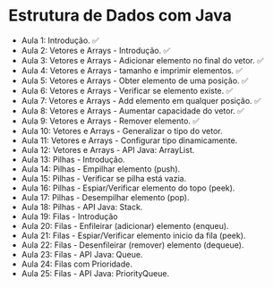 # Estrutura de Dados com Java
- Aula 1: Introdução. ✅
- Aula 2: Vetores e Arrays - Introdução. ✅
- Aula 3: Vetores e Arrays - Adicionar elemento no final do vetor. ✅
- Aula 4: Vetores e Arrays - tamanho e imprimir elementos. ✅
- Aula 5: Vetores e Arrays - Obter elemento de uma posição. ✅
- Aula 6: Vetores e Arrays - Verificar se elemento existe. ✅
- Aula 7: Vetores e Arrays - Add elemento em qualquer posição. ✅
- Aula 8: Vetores e Arrays - Aumentar capacidade do vetor. ✅
- Aula 9: Vetores e Arrays - Remover elemento. ✅
- Aula 10: Vetores e Arrays - Generalizar o tipo do vetor.
- Aula 11: Vetores e Arrays - Configurar tipo dinamicamente.
- Aula 12: Vetores e Arrays - API Java: ArrayList.
- Aula 13: Pilhas - Introdução.
- Aula 14: Pilhas - Empilhar elemento (push).
- Aula 15: Pilhas - Verificar se pilha está vazia.
- Aula 16: Pilhas - Espiar/Verificar elemento do topo (peek).
- Aula 17: Pilhas - Desempilhar elemento (pop).
- Aula 18: Pilhas - API Java: Stack.
- Aula 19: Filas - Introdução
- Aula 20: Filas - Enfileirar (adicionar) elemento (enqueu).
- Aula 21: Filas - Espiar/Verificar elemento inicio da fila (peek).
- Aula 22: Filas - Desenfileirar (remover) elemento (dequeue).
- Aula 23: Filas - API Java: Queue.
- Aula 24: Filas com Prioridade.
- Aula 25: Filas - API Java: PriorityQueue.